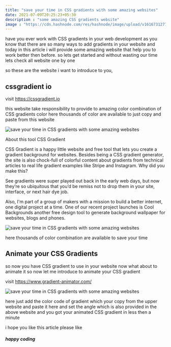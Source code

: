 ```yaml
---
title: "save your time in CSS gradients with some amazing websites"
date: 2021-07-09T20:25:23+05:30
description : "some amazing CSS gradients website"
image : "https://cdn.hashnode.com/res/hashnode/image/upload/v1616731277805/OoYortc5d.png?w=1600&h=840&fit=crop&crop=entropy&auto=compress"
---
```


have you ever work with CSS gradients in your web development as you know that there are so many ways to add gradients in your website and today in this article i will provide some amazing website that help you to work better then before. so lets get started and without wasting our time lets check all website one by one

so these are the website i want to introduce to you,

## cssgradient io

visit https://cssgradient.io

this website take responsibility to provide to amazing color combination of CSS gradients color here thousands of color are available to just copy and paste from this website


![save your time in CSS gradients with some amazing websites](https://cdn.hashnode.com/res/hashnode/image/upload/v1616730750108/Hd9PWnTw6.png)


About this tool
CSS Gradient

CSS Gradient is a happy little website and free tool that lets you create a gradient background for websites. Besides being a CSS gradient generator, the site is also chock-full of colorful content about gradients from technical articles to real life gradient examples like Stripe and Instagram.
Why did you make this?

See gradients were super played out back in the early web days, but now they’re so ubiquitous that you’d be remiss not to drop them in your site, interface, or next hair dye job.

Also, I'm part of a group of makers with a mission to build a better internet, one digital project at a time. One of our recent project launches is Cool Backgrounds another free design tool to generate background wallpaper for websites, blogs and phones.


![save your time in CSS gradients with some amazing websites](https://cdn.hashnode.com/res/hashnode/image/upload/v1616730855865/Zd7yB4Txo.png)

here thousands of color combination are available to save your time

## Animate your CSS Gradients

so now you have CSS gradient to use in your website now what about to animate it so now let me introduce to animate your CSS gradient

visit https://www.gradient-animator.com/


![save your time in CSS gradients with some amazing websites](https://cdn.hashnode.com/res/hashnode/image/upload/v1616731134347/eya3EeKXM.png)

here just add the color code of gradient which your copy from the upper website and paste it here and set the angle which is also provided in the above website and you got your animated CSS gradient in less then a minute

i hope you like this article please like 

##### happy coding